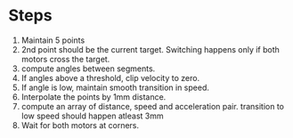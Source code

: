 # Steps
1. Maintain 5 points
2. 2nd point should be the current target. Switching happens only if both motors cross the target.
3. compute angles between segments.
4. If angles above a threshold, clip velocity to zero.
5. If angle is low, maintain smooth transition in speed.
6. Interpolate the points by 1mm distance.
7. compute an array of distance, speed and acceleration pair. transition to low speed should happen atleast 3mm
8. Wait for both motors at corners.


